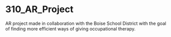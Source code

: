 # 310_AR_Project
AR project made in collaboration with the Boise School District with the goal of finding more efficient ways of giving occupational therapy.
